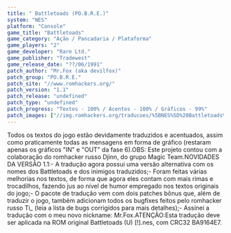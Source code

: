 ```yaml
---
title: " Battletoads (PO.B.R.E.)"
system: "NES"
platform: "Console"
game_title: "Battletoads"
game_category: "Ação / Pancadaria / Plataforma"
game_players: "2"
game_developer: "Rare Ltd."
game_publisher: "Tradewest"
game_release_date: "??/06/1991"
patch_author: "Mr.Fox (aka devilfox)"
patch_group: "PO.B.R.E."
patch_site: "//www.romhackers.org/"
patch_version: "1.1"
patch_release: "undefined"
patch_type: "undefined"
patch_progress: "Textos - 100% / Acentos - 100% / Gráficos - 99%"
patch_images: ["//img.romhackers.org/traducoes/%5BNES%5D%20Battletoads%20-%20POBRE%20-%201.gif","//img.romhackers.org/traducoes/%5BNES%5D%20Battletoads%20-%20POBRE%20-%202.gif","//img.romhackers.org/traducoes/%5BNES%5D%20Battletoads%20-%20POBRE%20-%203.png"]
---
```

Todos os textos do jogo estão devidamente traduzidos e acentuados, assim como praticamente todas as mensagens em forma de gráfico (restaram apenas os gráficos "IN" e "OUT" da fase 6).OBS: Este projeto contou com a colaboração do romhacker russo Djinn, do grupo Magic Team.NOVIDADES DA VERSÃO 1.1:- A tradução agora possui uma versão alternativa com os nomes dos Battletoads e dos inimigos traduzidos;- Foram feitas várias melhorias nos textos, de forma que agora eles contam com mais rimas e trocadilhos, fazendo jus ao nível de humor empregado nos textos originais do jogo;- O pacote de tradução vem com dois patches bônus que, além de traduzir o jogo, também adicionam todos os bugfixes feitos pelo romhacker russo Ti_ (leia a lista de bugs corrigidos para mais detalhes);- Assinei a tradução com o meu novo nickname: Mr.Fox.ATENÇÃO:Esta tradução deve ser aplicada na ROM original Battletoads (U) [!].nes, com CRC32 BA9164E7.